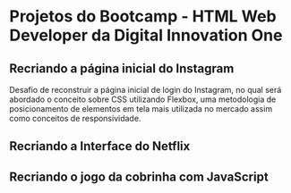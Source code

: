 # Projetos do Bootcamp - HTML Web Developer da Digital Innovation One


## Recriando a página inicial do Instagram

 Desafio de reconstruir a página inicial de login do Instagram, no qual será abordado o conceito sobre CSS utilizando Flexbox, uma metodologia de posicionamento de elementos em tela mais utilizada no mercado assim como conceitos de responsividade.

## Recriando a Interface do Netflix

## Recriando o jogo da cobrinha com JavaScript
